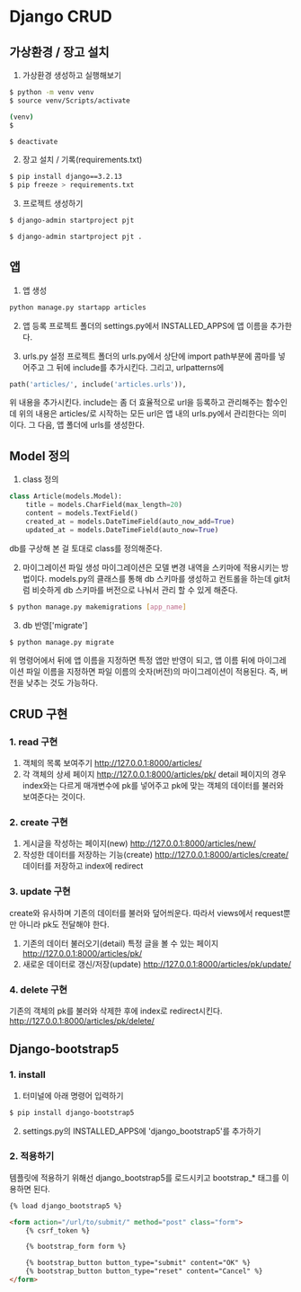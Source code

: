 # Django CRUD

## 가상환경 / 장고 설치

1. 가상환경 생성하고 실행해보기
```bash
$ python -m venv venv
$ source venv/Scripts/activate

(venv)
$
```
<!-- (가상환경 실행 종료) -->
```bash
$ deactivate
```

2. 장고 설치 / 기록(requirements.txt)
```bash
$ pip install django==3.2.13
$ pip freeze > requirements.txt
```

3. 프로젝트 생성하기
```bash
$ django-admin startproject pjt
```
<!-- manage 파일을 프로젝트 폴더가 아니라 현재 파일에 생성시킬 경우 -->
```bash
$ django-admin startproject pjt .
```

## 앱
1. 앱 생성
```bash
python manage.py startapp articles
```

2. 앱 등록
프로젝트 폴더의 settings.py에서 INSTALLED_APPS에 앱 이름을 추가한다.

3. urls.py 설정
프로젝트 폴더의 urls.py에서
상단에 import path부분에 콤마를 넣어주고 그 뒤에 include를 추가시킨다.
그리고, urlpatterns에
```python
path('articles/', include('articles.urls')),
```
위 내용을 추가시킨다.
include는 좀 더 효율적으로 url을 등록하고 관리해주는 함수인데
위의 내용은 articles/로 시작하는 모든 url은 앱 내의 urls.py에서 관리한다는 의미이다.
그 다음, 앱 폴더에 urls를 생성한다.

## Model 정의

1. class 정의
```python
class Article(models.Model):
    title = models.CharField(max_length=20)
    content = models.TextField()
    created_at = models.DateTimeField(auto_now_add=True)
    updated_at = models.DateTimeField(auto_now=True)
```
db를 구상해 본 걸 토대로 class를 정의해준다.

2. 마이그레이션 파일 생성
마이그레이션은 모델 변경 내역을 스키마에 적용시키는 방법이다.
models.py의 클래스를 통해 db 스키마를 생성하고 컨트롤을 하는데
git처럼 비슷하게 db 스키마를 버전으로 나눠서 관리 할 수 있게 해준다.

```bash
$ python manage.py makemigrations [app_name]
```

3. db 반영['migrate']
```bash
$ python manage.py migrate
```
위 명령어에서 뒤에 앱 이름을 지정하면 특정 앱만 반영이 되고,
앱 이름 뒤에 마이그레이션 파일 이름을 지정하면 파일 이름의 숫자(버전)의 마이그레이션이 적용된다.
즉, 버전을 낮추는 것도 가능하다.

## CRUD 구현
### 1. read 구현
1. 객체의 목록 보여주기
http://127.0.0.1:8000/articles/
2. 각 객체의 상세 페이지
http://127.0.0.1:8000/articles/pk/
detail 페이지의 경우 index와는 다르게
매개변수에 pk를 넣어주고 pk에 맞는 객체의 데이터를 불러와
보여준다는 것이다.
### 2. create 구현
1. 게시글을 작성하는 페이지(new)
http://127.0.0.1:8000/articles/new/
2. 작성한 데이터를 저장하는 기능(create)
http://127.0.0.1:8000/articles/create/
데이터를 저장하고 index에 redirect

### 3. update 구현
create와 유사하며 기존의 데이터를 불러와 덮어씌운다.
따라서 views에서 request뿐만 아니라 pk도 전달해야 한다.
1. 기존의 데이터 불러오기(detail)
특정 글을 볼 수 있는 페이지
http://127.0.0.1:8000/articles/pk/
2. 새로운 데이터로 갱신/저장(update)
http://127.0.0.1:8000/articles/pk/update/

### 4. delete 구현
기존의 객체의 pk를 불러와 삭제한 후에
index로 redirect시킨다.
http://127.0.0.1:8000/articles/pk/delete/

## Django-bootstrap5
### 1. install
1. 터미널에 아래 명령어 입력하기
```bash
$ pip install django-bootstrap5 
```
2. settings.py의 INSTALLED_APPS에 'django_bootstrap5'를 추가하기

### 2. 적용하기
템플릿에 적용하기 위해선 django_bootstrap5를 로드시키고
bootstrap_* 태그를 이용하면 된다.

```html
{% load django_bootstrap5 %}

<form action="/url/to/submit/" method="post" class="form">
    {% csrf_token %}

    {% bootstrap_form form %}

    {% bootstrap_button button_type="submit" content="OK" %}
    {% bootstrap_button button_type="reset" content="Cancel" %}
</form>
```